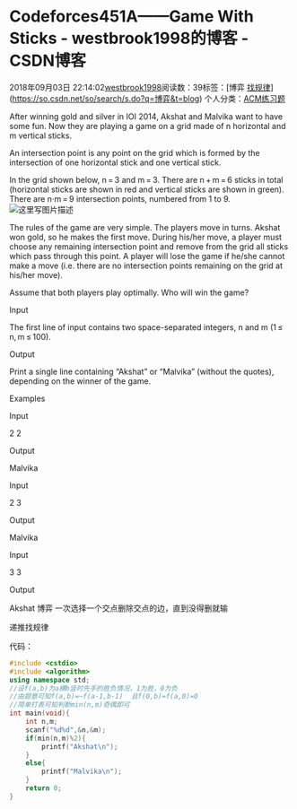 # Codeforces451A——Game With Sticks - westbrook1998的博客 - CSDN博客





2018年09月03日 22:14:02[westbrook1998](https://me.csdn.net/westbrook1998)阅读数：39标签：[博弈																[找规律](https://so.csdn.net/so/search/s.do?q=找规律&t=blog)](https://so.csdn.net/so/search/s.do?q=博弈&t=blog)
个人分类：[ACM练习题](https://blog.csdn.net/westbrook1998/article/category/7652684)








> 
After winning gold and silver in IOI 2014, Akshat and Malvika want to have some fun. Now they are playing a game on a grid made of n horizontal and m vertical sticks. 

  An intersection point is any point on the grid which is formed by the intersection of one horizontal stick and one vertical stick. 

  In the grid shown below, n = 3 and m = 3. There are n + m = 6 sticks in total (horizontal sticks are shown in red and vertical sticks are shown in green). There are n·m = 9 intersection points, numbered from 1 to 9. 
![这里写图片描述](https://odzkskevi.qnssl.com/07b8a409270a6befc783cc0083f6b515?v=1535980837)

  The rules of the game are very simple. The players move in turns. Akshat won gold, so he makes the first move. During his/her move, a player must choose any remaining intersection point and remove from the grid all sticks which pass through this point. A player will lose the game if he/she cannot make a move (i.e. there are no intersection points remaining on the grid at his/her move). 

  Assume that both players play optimally. Who will win the game? 

  Input 

  The first line of input contains two space-separated integers, n and m (1 ≤ n, m ≤ 100). 

  Output 

  Print a single line containing “Akshat” or “Malvika” (without the quotes), depending on the winner of the game. 

  Examples 

  Input 

  2 2 

  Output 

  Malvika 

  Input 

  2 3 

  Output 

  Malvika 

  Input 

  3 3 

  Output 

  Akshat
博弈 一次选择一个交点删除交点的边，直到没得删就输 

递推找规律 

代码：

```cpp
#include <cstdio>
#include <algorithm>
using namespace std;
//设f(a,b)为a横b竖时先手的胜负情况，1为胜，0为负
//由题意可知f(a,b)=~f(a-1,b-1)  且f(0,b)=f(a,0)=0
//简单打表可知判断min(n,m)奇偶即可
int main(void){
    int n,m;
    scanf("%d%d",&n,&m);
    if(min(n,m)%2){
        printf("Akshat\n");
    }
    else{
        printf("Malvika\n");
    }
    return 0;
}
```







